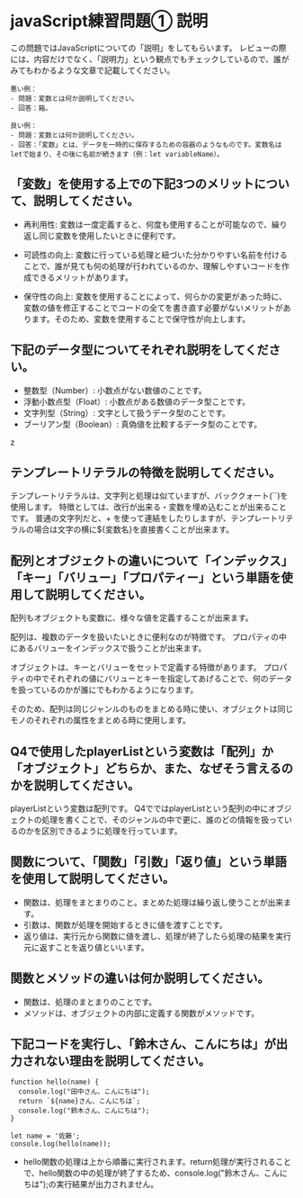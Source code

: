 # javaScript練習問題① 説明
この問題ではJavaScriptについての「説明」をしてもらいます。
レビューの際には、内容だけでなく、「説明力」という観点でもチェックしているので、誰がみてもわかるような文章で記載してください。

```
悪い例：
- 問題：変数とは何か説明してください。
- 回答：箱。

良い例：
- 問題：変数とは何か説明してください。
- 回答：「変数」とは、データを一時的に保存するための容器のようなものです。変数名はletで始まり、その後に名前が続きます（例：let variableName）。
```

## 「変数」を使用する上での下記3つのメリットについて、説明してください。
- 再利用性: 変数は一度定義すると、何度も使用することが可能なので、繰り返し同じ変数を使用したいときに便利です。

- 可読性の向上: 変数に行っている処理と紐づいた分かりやすい名前を付けることで、誰が見ても何の処理が行われているのか、理解しやすいコードを作成できるメリットがあります。

- 保守性の向上: 変数を使用することによって、何らかの変更があった時に、変数の値を修正することでコードの全てを書き直す必要がないメリットがあります。そのため、変数を使用することで保守性が向上します。


## 下記のデータ型についてそれぞれ説明をしてください。
- 整数型（Number）: 小数点がない数値のことです。
- 浮動小数点型（Float）: 小数点がある数値のデータ型ことです。
- 文字列型（String）: 文字として扱うデータ型のことです。
- ブーリアン型（Boolean）: 真偽値を比較するデータ型のことです。

z
## テンプレートリテラルの特徴を説明してください。
テンプレートリテラルは、文字列と処理は似ていますが、バッククォート(``)を使用します。
特徴としては、改行が出来る・変数を埋め込むことが出来ることです。
普通の文字列だと、+ を使って連結をしたりしますが、テンプレートリテラルの場合は文字の横に${変数名}を直接書くことが出来ます。


## 配列とオブジェクトの違いについて「インデックス」「キー」「バリュー」「プロパティー」という単語を使用して説明してください。
配列もオブジェクトも変数に、様々な値を定義することが出来ます。

配列は、複数のデータを扱いたいときに便利なのが特徴です。
プロパティの中にあるバリューをインデックスで扱うことが出来ます。

オブジェクトは、キーとバリューをセットで定義する特徴があります。
プロパティの中でそれぞれの値にバリューとキーを指定してあげることで、何のデータを扱っているのかが誰にでもわかるようになります。

そのため、配列は同じジャンルのものをまとめる時に使い、オブジェクトは同じモノのそれぞれの属性をまとめる時に使用します。


## Q4で使用したplayerListという変数は「配列」か「オブジェクト」どちらか、また、なぜそう言えるのかを説明してください。
playerListという変数は配列です。
Q4でではplayerListという配列の中にオブジェクトの処理を書くことで、そのジャンルの中で更に、誰のどの情報を扱っているのかを区別できるように処理を行っています。


## 関数について、「関数」「引数」「返り値」という単語を使用して説明してください。
- 関数は、処理をまとまりのこと。まとめた処理は繰り返し使うことが出来ます。
- 引数は、関数が処理を開始するときに値を渡すことです。
- 返り値は、実行元から関数に値を渡し、処理が終了したら処理の結果を実行元に返すことを返り値といいます。


## 関数とメソッドの違いは何か説明してください。
- 関数は、処理のまとまりのことです。
- メソッドは、オブジェクトの内部に定義する関数がメソッドです。

<!--
let John = {
sing: function() {} ← 個々の部分
};
-->


## 下記コードを実行し、「鈴木さん、こんにちは」が出力されない理由を説明してください。
```
function hello(name) {
  console.log("田中さん、こんにちは");
  return `${name}さん、こんにちは`;
  console.log("鈴木さん、こんにちは");
}

let name = '佐藤';
console.log(hello(name));
```
- hello関数の処理は上から順番に実行されます。return処理が実行されることで、hello関数の中の処理が終了するため、console.log("鈴木さん、こんにちは");の実行結果が出力されません。

